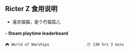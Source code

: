 ## Ricter Z 食用说明
- 喜欢猫猫，是个冇猫孤儿

<!-- steam-box start -->
#### - Steam playtime leaderboard
```text
🎮 World of Warships                 🕘 130 hrs 3 mins
```
<!-- Powered by https://github.com/YouEclipse/steam-box . -->
<!-- steam-box end -->
